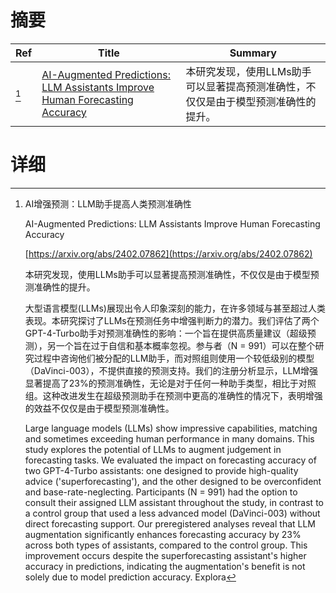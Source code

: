 # 摘要

| Ref | Title | Summary |
| --- | --- | --- |
| [^1] | [AI-Augmented Predictions: LLM Assistants Improve Human Forecasting Accuracy](https://arxiv.org/abs/2402.07862) | 本研究发现，使用LLMs助手可以显著提高预测准确性，不仅仅是由于模型预测准确性的提升。 |

# 详细

[^1]: AI增强预测：LLM助手提高人类预测准确性

    AI-Augmented Predictions: LLM Assistants Improve Human Forecasting Accuracy

    [https://arxiv.org/abs/2402.07862](https://arxiv.org/abs/2402.07862)

    本研究发现，使用LLMs助手可以显著提高预测准确性，不仅仅是由于模型预测准确性的提升。

    

    大型语言模型(LLMs)展现出令人印象深刻的能力，在许多领域与甚至超过人类表现。本研究探讨了LLMs在预测任务中增强判断力的潜力。我们评估了两个GPT-4-Turbo助手对预测准确性的影响：一个旨在提供高质量建议（超级预测），另一个旨在过于自信和基本概率忽视。参与者（N = 991）可以在整个研究过程中咨询他们被分配的LLM助手，而对照组则使用一个较低级别的模型（DaVinci-003），不提供直接的预测支持。我们的注册分析显示，LLM增强显著提高了23%的预测准确性，无论是对于任何一种助手类型，相比于对照组。这种改进发生在超级预测助手在预测中更高的准确性的情况下，表明增强的效益不仅仅是由于模型预测准确性。

    Large language models (LLMs) show impressive capabilities, matching and sometimes exceeding human performance in many domains. This study explores the potential of LLMs to augment judgement in forecasting tasks. We evaluated the impact on forecasting accuracy of two GPT-4-Turbo assistants: one designed to provide high-quality advice ('superforecasting'), and the other designed to be overconfident and base-rate-neglecting. Participants (N = 991) had the option to consult their assigned LLM assistant throughout the study, in contrast to a control group that used a less advanced model (DaVinci-003) without direct forecasting support. Our preregistered analyses reveal that LLM augmentation significantly enhances forecasting accuracy by 23% across both types of assistants, compared to the control group. This improvement occurs despite the superforecasting assistant's higher accuracy in predictions, indicating the augmentation's benefit is not solely due to model prediction accuracy. Explora
    

